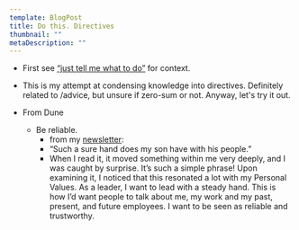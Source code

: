 ```yaml
---
template: BlogPost
title: Do this. Directives
thumbnail: ""
metaDescription: ""
---
```


- First see [“just tell me what to do”](https://sivers.org/2do) for context.
- This is my attempt at condensing knowledge into directives. Definitely related
  to /advice, but unsure if zero-sum or not. Anyway, let's try it out.

- From Dune
  - Be reliable.
    - from my [newsletter](https://maxholzheu.substack.com/p/max-holzheu-s-newsletter-issue-11-234261):
    - “Such a sure hand does my son have with his people.”
    - When I read it, it moved something within me very deeply, and I was caught
      by surprise. It’s such a simple phrase! Upon examining it, I noticed that
      this resonated a lot with my Personal Values. As a leader, I want to lead with a
      steady hand. This is how I’d want people to talk about me, my work and my past,
      present, and future employees. I want to be seen as reliable and trustworthy.

